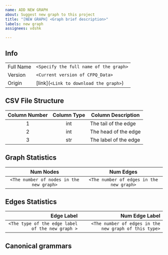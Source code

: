```yaml
---
name: ADD NEW GRAPH
about: Suggest new graph to this project
title: "[NEW GRAPH] <Graph brief description>"
labels: new graph
assignees: vdshk

---
```


<!-- ⚠ To suggest a new graph, you must fill in all the fields in the triangle brackets(``<>``) ⚠ -->

## Info
| | |
|---|---|
| Full Name | ``<Specify the full name of the graph>`` |
| Version | ``<Current version of CFPQ_Data>`` |
| Origin | [link](``<Link to download the graph>``) |

## CSV File Structure

| Column Number | Column Type | Column Description |
|:---:|:---:|---|
| 1 | int | The tail of the edge |
| 2 | int | The head of the edge |
| 3 | str | The label of the edge |

## Graph Statistics
| Num Nodes | Num Edges |
|:---:|:---:|
| ``<The number of nodes in the new graph>`` | ``<The number of edges in the new graph>`` |

## Edges Statistics
| Edge Label | Num Edge Label |
|---:|---:|
| ``<The type of the edge label of the new graph >`` | ``<The number of edges in the new graph of this type>`` |

## Canonical grammars

<LaTeX format of grammar>

<Pyformlang CFG format of grammar>
